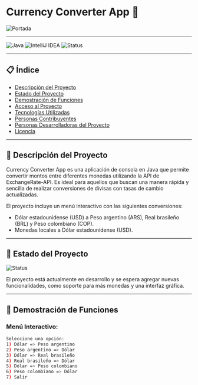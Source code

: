 # Currency Converter App 💱

![Portada](https://play-lh.googleusercontent.com/mGMPj24uTsKFJz5jzUTi1-kf3PL71bMy9oJtdwF7RXbHJdWqwD-DXHboKNpMObcynQ)

---

![Java](https://img.shields.io/badge/Java-ED8B00?style=for-the-badge&logo=java&logoColor=white)
![IntelliJ IDEA](https://img.shields.io/badge/IntelliJ-000000?style=for-the-badge&logo=intellij-idea&logoColor=white)
![Status](https://img.shields.io/badge/Status-En_Desarrollo-green?style=for-the-badge)

---

## 📋 Índice

- [Descripción del Proyecto](#-descripción-del-proyecto)
- [Estado del Proyecto](#-estado-del-proyecto)
- [Demostración de Funciones](#-demostración-de-funciones)
- [Acceso al Proyecto](#-acceso-al-proyecto)
- [Tecnologías Utilizadas](#-tecnologías-utilizadas)
- [Personas Contribuyentes](#-personas-contribuyentes)
- [Personas Desarrolladoras del Proyecto](#-personas-desarrolladoras-del-proyecto)
- [Licencia](#-licencia)

---

## 📝 Descripción del Proyecto

Currency Converter App es una aplicación de consola en Java que permite convertir montos entre diferentes monedas utilizando la API de ExchangeRate-API. Es ideal para aquellos que buscan una manera rápida y sencilla de realizar conversiones de divisas con tasas de cambio actualizadas.

El proyecto incluye un menú interactivo con las siguientes conversiones:
- Dólar estadounidense (USD) a Peso argentino (ARS), Real brasileño (BRL) y Peso colombiano (COP).
- Monedas locales a Dólar estadounidense (USD).

---

## 🚀 Estado del Proyecto

![Status](https://img.shields.io/badge/Status-En_Desarrollo-green?style=flat-square)

El proyecto está actualmente en desarrollo y se espera agregar nuevas funcionalidades, como soporte para más monedas y una interfaz gráfica.

---

## 🎥 Demostración de Funciones

### Menú Interactivo:
```bash
Seleccione una opción:
1) Dólar => Peso argentino
2) Peso argentino => Dólar
3) Dólar => Real brasileño
4) Real brasileño => Dólar
5) Dólar => Peso colombiano
6) Peso colombiano => Dólar
7) Salir
